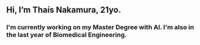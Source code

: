 ## Hi, I’m Thaís Nakamura, 21yo.
### I'm currently working on my Master Degree with AI. I'm also in the last year of Biomedical Engineering.

<!---
thsnkmr/thsnkmr is a ✨ special ✨ repository because its `README.md` (this file) appears on your GitHub profile.
You can click the Preview link to take a look at your changes.
--->

